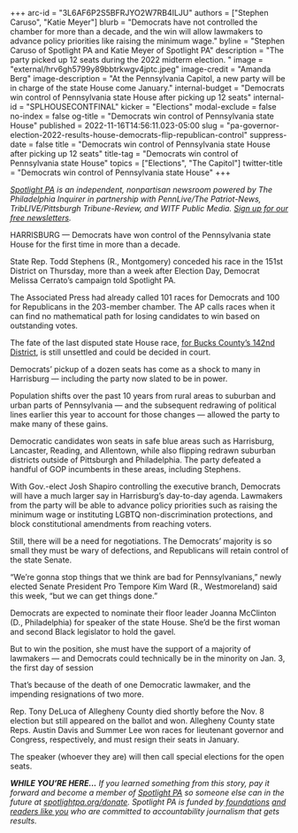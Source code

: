 +++
arc-id = "3L6AF6P2S5BFRJYO2W7RB4ILJU"
authors = ["Stephen Caruso", "Katie Meyer"]
blurb = "Democrats have not controlled the chamber for more than a decade, and the win will allow lawmakers to advance policy priorities like raising the minimum wage."
byline = "Stephen Caruso of Spotlight PA and Katie Meyer of Spotlight PA"
description = "The party picked up 12 seats during the 2022 midterm election. "
image = "external/hrv6gh5799y89bbtrkwgv4jptc.jpeg"
image-credit = "Amanda Berg"
image-description = "At the Pennsylvania Capitol, a new party will be in charge of the state House come January."
internal-budget = "Democrats win control of Pennsylvania state House after picking up 12 seats"
internal-id = "SPLHOUSECONTFINAL"
kicker = "Elections"
modal-exclude = false
no-index = false
og-title = "Democrats win control of Pennsylvania state House"
published = 2022-11-16T14:56:11.023-05:00
slug = "pa-governor-election-2022-results-house-democrats-flip-republican-control"
suppress-date = false
title = "Democrats win control of Pennsylvania state House after picking up 12 seats"
title-tag = "Democrats win control of Pennsylvania state House"
topics = ["Elections", "The Capitol"]
twitter-title = "Democrats win control of Pennsylvania state House"
+++

<a href="https://www.spotlightpa.org/"><i>Spotlight PA</i></a><i> is an independent, nonpartisan newsroom powered by The Philadelphia Inquirer in partnership with PennLive/The Patriot-News, TribLIVE/Pittsburgh Tribune-Review, and WITF Public Media. </i><a href="https://www.spotlightpa.org/newsletters"><i>Sign up for our free newsletters</i></a><i>.</i>

HARRISBURG — Democrats have won control of the Pennsylvania state House for the first time in more than a decade.

State Rep. Todd Stephens (R., Montgomery) conceded his race in the 151st District on Thursday, more than a week after Election Day, Democrat Melissa Cerrato’s campaign told Spotlight PA. 

The Associated Press had already called 101 races for Democrats and 100 for Republicans in the 203-member chamber. The AP calls races when it can find no mathematical path for losing candidates to win based on outstanding votes.

The fate of the last disputed state House race, <a href="https://www.spotlightpa.org/news/2022/11/pa-election-2022-results-state-house-democrat-flip-latest-legal-challenges/" target="_blank">for Bucks County’s 142nd District</a>, is still unsettled and could be decided in court.

<script src="https://www.spotlightpa.org/embed.js" async></script><div data-spl-embed-version="1" data-spl-src="https://www.spotlightpa.org/embeds/newsletter/"></div>


Democrats’ pickup of a dozen seats has come as a shock to many in Harrisburg — including the party now slated to be in power.

Population shifts over the past 10 years from rural areas to suburban and urban parts of Pennsylvania — and the subsequent redrawing of political lines earlier this year to account for those changes — allowed the party to make many of these gains.

Democratic candidates won seats in safe blue areas such as Harrisburg, Lancaster, Reading, and Allentown, while also flipping redrawn suburban districts outside of Pittsburgh and Philadelphia. The party defeated a handful of GOP incumbents in these areas, including Stephens. 

With Gov.-elect Josh Shapiro controlling the executive branch, Democrats will have a much larger say in Harrisburg’s day-to-day agenda. Lawmakers from the party will be able to advance policy priorities such as raising the minimum wage or instituting LGBTQ non-discrimination protections, and block constitutional amendments from reaching voters.

Still, there will be a need for negotiations. The Democrats’ majority is so small they must be wary of defections, and Republicans will retain control of the state Senate.

“We’re gonna stop things that we think are bad for Pennsylvanians,” newly elected Senate President Pro Tempore Kim Ward (R., Westmoreland) said this week, “but we can get things done.”

<script src="https://www.spotlightpa.org/embed.js" async></script><div data-spl-embed-version="1" data-spl-src="https://www.spotlightpa.org/embeds/donate/?eyebrow_text=SUPPORT%20SPOTLIGHT%20PA&cta_text=YES%2C%20I%20WANT%20TO%20CONTRIBUTE&teaser_text=The%20future%20of%20Spotlight%20PA%20depends%20on%20your%20support.%20Make%20a%20tax-deductible%20gift%20now%20to%20ensure%20this%20vital%20journalism%20can%20continue%20in%202023.%20As%20a%20special%20bonus%2C%20%3Cb%3Eall%20gifts%20will%20be%20DOUBLED."></div>

Democrats are expected to nominate their floor leader Joanna McClinton (D., Philadelphia) for speaker of the state House. She’d be the first woman and second Black legislator to hold the gavel.

But to win the position, she must have the support of a majority of lawmakers — and Democrats could technically be in the minority on Jan. 3, the first day of session

That’s because of the death of one Democratic lawmaker, and the impending resignations of two more.

Rep. Tony DeLuca of Allegheny County died shortly before the Nov. 8 election but still appeared on the ballot and won. Allegheny County state Reps. Austin Davis and Summer Lee won races for lieutenant governor and Congress, respectively, and must resign their seats in January.

The speaker (whoever they are) will then call special elections for the open seats.

<i><b>WHILE YOU’RE HERE...</b></i><i> If you learned something from this story, pay it forward and become a member of </i><a href="https://www.spotlightpa.org/"><i>Spotlight PA</i></a><i> so someone else can in the future at </i><a href="http://spotlightpa.org/donate"><i>spotlightpa.org/donate</i></a><i>. Spotlight PA is funded by</i><a href="https://www.spotlightpa.org/support"><i> foundations</i></a><i> </i><a href="https://www.spotlightpa.org/support"><i>and readers like you</i></a><i> who are committed to accountability journalism that gets results.</i>
